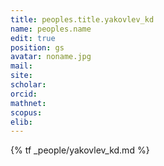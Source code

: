```yaml
---
title: peoples.title.yakovlev_kd
name: peoples.name
edit: true
position: gs
avatar: noname.jpg
mail: 
site:
scholar: 
orcid:
mathnet:
scopus:
elib:
---
```


{% tf _people/yakovlev_kd.md %}
